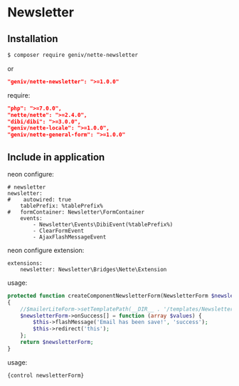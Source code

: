 Newsletter
==========

Installation
------------
```sh
$ composer require geniv/nette-newsletter
```
or
```json
"geniv/nette-newsletter": ">=1.0.0"
```

require:
```json
"php": ">=7.0.0",
"nette/nette": ">=2.4.0",
"dibi/dibi": ">=3.0.0",
"geniv/nette-locale": ">=1.0.0",
"geniv/nette-general-form": ">=1.0.0"
```

Include in application
----------------------
neon configure:
```neon
# newsletter
newsletter:
#    autowired: true
    tablePrefix: %tablePrefix%
#   formContainer: Newsletter\FormContainer
    events:
        - Newsletter\Events\DibiEvent(%tablePrefix%)
        - ClearFormEvent
        - AjaxFlashMessageEvent
```

neon configure extension:
```neon
extensions:
    newsletter: Newsletter\Bridges\Nette\Extension
```

usage:
```php
protected function createComponentNewsletterForm(NewsletterForm $newsletterForm)
{
    //$mailerLiteForm->setTemplatePath(__DIR__ . '/templates/NewsletterForm.latte');
    $newsletterForm->onSuccess[] = function (array $values) {
        $this->flashMessage('Email has been save!', 'success');
        $this->redirect('this');
    };
    return $newsletterForm;
}
```

usage:
```latte
{control newsletterForm}
```
